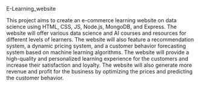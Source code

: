 E-Learning_website

This project aims to create an e-commerce learning website on data science using HTML, CSS, JS, Node.js, MongoDB, and Express. The website will offer various data science and AI courses and resources for different levels of learners. The website will also feature a recommendation system, a dynamic pricing system, and a customer behavior forecasting system based on machine learning algorithms. The website will provide a high-quality and personalized learning experience for the customers and increase their satisfaction and loyalty. The website will also generate more revenue and profit for the business by optimizing the prices and predicting the customer behavior.
